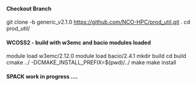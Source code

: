 #### Checkout Branch
git clone -b generic_v2.1.0 https://github.com/NCO-HPC/prod_util.git .
cd prod_util/

#### WCOSS2 - build with w3emc and bacio modules loaded
module load w3emc/2.12.0
module load bacio/2.4.1
mkdir build
cd build
cmake ../ -DCMAKE_INSTALL_PREFIX=$(pwd)/../
make
make install

#### SPACK work in progress ....
